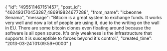 {
   "id": "495511467151457",
   "post_id": "462493170453287_486919824677288",
   "from_name": "Icbeonne Senama",
   "message": "Bitcoin is a great system to exchange funds. It works very well and now a lot of people are using it, due to the writing on the wall in EU. There are some bitcoin clones even floating around because the software is all open source. It's only weakness is the infrastructure that supports it is susceptible to forces beyond it's control.",
   "created_time": "2013-03-24T01:09:59+0000"
 }
